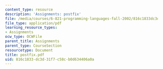 ```yaml
---
content_type: resource
description: 'Assignments: postfix'
file: /media/courses/6-821-programming-languages-fall-2002/816c1833dc3d31f7c58cb0d634406a0a_postfix.pdf
file_type: application/pdf
learning_resource_types:
- Assignments
ocw_type: OCWFile
parent_title: Assignments
parent_type: CourseSection
resourcetype: Document
title: postfix.pdf
uid: 816c1833-dc3d-31f7-c58c-b0d634406a0a
---
```

